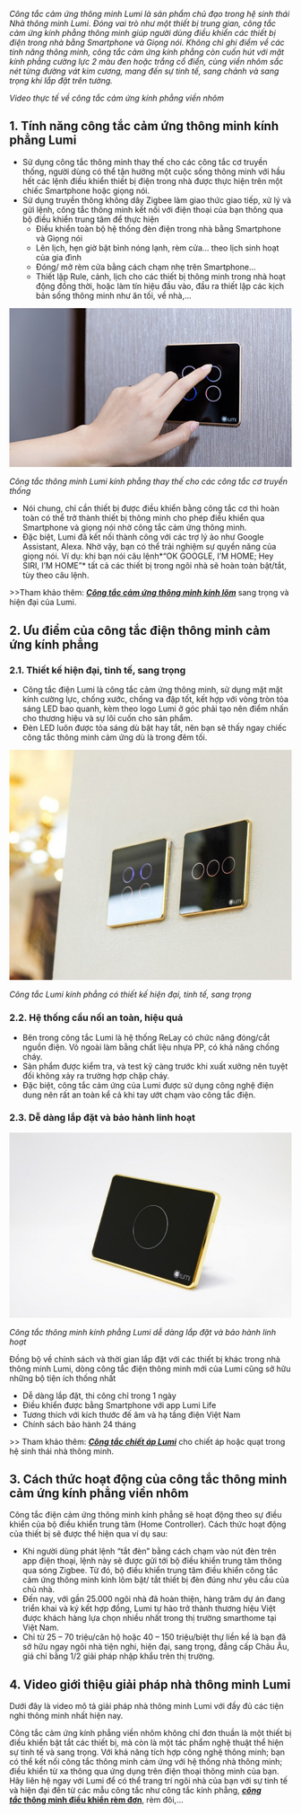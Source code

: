 ﻿*Công tắc cảm ứng thông minh Lumi là sản phẩm chủ đạo trong hệ sinh thái Nhà thông minh Lumi. Đóng vai trò như một thiết bị trung gian, công tắc cảm ứng kính phẳng thông minh giúp người dùng điều khiển các thiết bị điện trong nhà bằng Smartphone và Giọng nói. Không chỉ ghi điểm về các tính năng thông minh, công tắc cảm ứng kính phẳng còn cuốn hút với mặt kính phẳng cường lực 2 màu đen hoặc trắng cổ điển, cùng viền nhôm sắc nét từng đường vát kim cương, mang đến sự tinh tế, sang chảnh và sang trọng khi lắp đặt trên tường.*

*Video thực tế về công tắc cảm ứng kính phẳng viền nhôm*
## **1. Tính năng công tắc cảm ứng thông minh kính phẳng Lumi**
- Sử dụng công tắc thông minh thay thế cho các công tắc cơ truyền thống, người dùng có thể tận hưởng một cuộc sống thông minh với hầu hết các lệnh điều khiển thiết bị điện trong nhà được thực hiện trên một chiếc Smartphone hoặc giọng nói.
- Sử dụng truyền thông không dây Zigbee làm giao thức giao tiếp, xử lý và gửi lệnh, công tắc thông minh kết nối với điện thoại của bạn thông qua bộ điều khiển trung tâm để thực hiện
  - Điều khiển toàn bộ hệ thống đèn điện trong nhà bằng Smartphone và Giọng nói
  - Lên lịch, hẹn giờ bật bình nóng lạnh, rèm cửa… theo lịch sinh hoạt của gia đình
  - Đóng/ mở rèm cửa bằng cách chạm nhẹ trên Smartphone…
  - Thiết lập Rule, cảnh, lịch cho các thiết bị thông minh trong nhà hoạt động đồng thời, hoặc làm tín hiệu đầu vào, đầu ra thiết lập các kịch bản sống thông minh như ăn tối, về nhà,…

![Công tắcthông minh Lumi kính phẳng thay thế cho các công tắc cơ truyền thống](Aspose.Words.e3a9017c-a92a-43a5-9f0a-c1d26ee086c8.001.jpeg)

*Công tắc thông minh Lumi kính phẳng thay thế cho các công tắc cơ truyền thống*

- Nói chung, chỉ cần thiết bị được điều khiển bằng công tắc cơ thì hoàn toàn có thể trở thành thiết bị thông minh cho phép điều khiển qua Smartphone và giọng nói nhờ công tắc cảm ứng thông minh.
- Đặc biệt, Lumi đã kết nối thành công với các trợ lý ảo như Google Assistant, Alexa. Nhờ vậy, bạn có thể trải nghiệm sự quyền năng của giọng nói. Ví dụ: khi bạn nói câu lệnh*“OK GOOGLE, I’M HOME; Hey SIRI, I’M HOME”* tất cả các thiết bị trong ngôi nhà sẽ hoàn toàn bật/tắt, tùy theo câu lệnh.

\>>Tham khảo thêm: [***Công tắc cảm ứng thông minh kính lõm***](https://lumi.vn/san-pham/cong-tac-cam-ung-kinh-lom.html) sang trọng và hiện đại của Lumi.
## **2. Ưu điểm của công tắc điện thông minh cảm ứng kính phẳng**
### **2.1. Thiết kế hiện đại, tinh tế, sang trọng**
- Công tắc điện Lumi là công tắc cảm ứng thông minh, sử dụng mặt mặt kính cường lực, chống xước, chống va đập tốt, kết hợp với vòng tròn tỏa sáng LED bao quanh, kèm theo logo Lumi ở góc phải tạo nên điểm nhấn cho thương hiệu và sự lôi cuốn cho sản phẩm.
- Đèn LED luôn được tỏa sáng dù bật hay tắt, nên bạn sẽ thấy ngay chiếc công tắc thông minh cảm ứng dù là trong đêm tối.

![Công tắc Lumi kính phẳng có thiết kế hiện đại, tinh tế, sang trọng](Aspose.Words.e3a9017c-a92a-43a5-9f0a-c1d26ee086c8.002.jpeg)

*Công tắc Lumi kính phẳng có thiết kế hiện đại, tinh tế, sang trọng*
### **2.2. Hệ thống cầu nối an toàn, hiệu quả**
- Bên trong công tắc Lumi là hệ thống ReLay có chức năng đóng/cắt nguồn điện. Vỏ ngoài làm bằng chất liệu nhựa PP, có khả năng chống cháy.
- Sản phẩm được kiểm tra, và test kỹ càng trước khi xuất xưởng nên tuyệt đối không xảy ra trường hợp chập cháy.
- Đặc biệt, công tắc cảm ứng của Lumi được sử dụng công nghệ điện dung nên rất an toàn kể cả khi tay ướt chạm vào công tắc điện.
### **2.3. Dễ dàng lắp đặt và bảo hành linh hoạt**
![Công tắc thông minh kính phẳng Lumi dễ dàng lắp đặt và bảo hành linh hoạt](Aspose.Words.e3a9017c-a92a-43a5-9f0a-c1d26ee086c8.003.jpeg)

*Công tắc thông minh kính phẳng Lumi dễ dàng lắp đặt và bảo hành linh hoạt*

Đồng bộ về chính sách và thời gian lắp đặt với các thiết bị khác trong nhà thông minh Lumi, dòng công tắc điện thông minh mới của Lumi cũng sở hữu những bộ tiện ích thống nhất

- Dễ dàng lắp đặt, thi công chỉ trong 1 ngày
- Điều khiển được bằng Smartphone với app Lumi Life
- Tương thích với kích thước đế âm và hạ tầng điện Việt Nam
- Chính sách bảo hành 24 tháng

\>> Tham khảo thêm: [***Công tắc chiết áp Lumi***](https://lumi.vn/san-pham/cong-tac-chiet-ap.html) cho chiết áp hoặc quạt trong hệ sinh thái nhà thông minh.
## **3. Cách thức hoạt động của công tắc thông minh cảm ứng kính phẳng viền nhôm**
Công tắc điện cảm ứng thông minh kính phẳng sẽ hoạt động theo sự điều khiển của bộ điều khiển trung tâm (Home Controller). Cách thức hoạt động của thiết bị sẽ được thể hiện qua ví dụ sau:

- Khi người dùng phát lệnh “tắt đèn” bằng cách chạm vào nút đèn trên app điện thoại, lệnh này sẽ được gửi tới bộ điều khiển trung tâm thông qua sóng Zigbee. Từ đó, bộ điều khiển trung tâm điều khiển công tắc cảm ứng thông minh kính lõm bật/ tắt thiết bị đèn đúng như yêu cầu của chủ nhà.
- Đến nay, với gần 25.000 ngôi nhà đã hoàn thiện, hàng trăm dự án đang triển khai và ký kết hợp đồng, Lumi tự hào trở thành thương hiệu Việt được khách hàng lựa chọn nhiều nhất trong thị trường smarthome tại Việt Nam.
- Chỉ từ 25 – 70 triệu/căn hộ hoặc 40 – 150 triệu/biệt thự liền kề là bạn đã sở hữu ngay ngôi nhà tiện nghi, hiện đại, sang trọng, đẳng cấp Châu Âu, giá chỉ bằng 1/2 giải pháp nhập khẩu trên thị trường.
## **4. Video giới thiệu giải pháp nhà thông minh Lumi**
Dưới đây là video mô tả giải pháp nhà thông minh Lumi với đầy đủ các tiện nghi thông minh nhất hiện nay.

Công tắc cảm ứng kính phẳng viền nhôm không chỉ đơn thuần là một thiết bị điều khiển bật tắt các thiết bị, mà còn là một tác phẩm nghệ thuật thể hiện sự tinh tế và sang trọng. Với khả năng tích hợp công nghệ thông minh; bạn có thể kết nối công tắc thông minh cảm ứng với hệ thống nhà thông minh; điều khiển từ xa thông qua ứng dụng trên điện thoại thông minh của bạn. Hãy liên hệ ngay với Lumi để có thể trang trí ngôi nhà của bạn với sự tinh tế và hiện đại đến từ các mẫu công tắc như công tắc kính phẳng, [***công tắc* thông minh điều khiển rèm đơn**](https://lumi.vn/san-pham/cong-tac-dieu-khien-rem-don.html), rèm đôi,…
